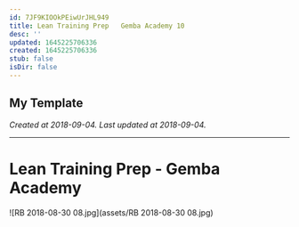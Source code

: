 ```yaml
---
id: 7JF9KIOOkPEiwUrJHL949
title: Lean Training Prep   Gemba Academy 10
desc: ''
updated: 1645225706336
created: 1645225706336
stub: false
isDir: false
---
```

My Template
---

_Created at 2018-09-04._
_Last updated at 2018-09-04._




---

# Lean Training Prep - Gemba Academy


![RB 2018-08-30 08.jpg](assets/RB 2018-08-30 08.jpg)

